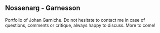 ##  Nossenarg - Garnesson
Portfolio of Johan Garniche. 
Do not hesitate to contact me in case of questions, comments or critique, always happy to discuss. 
More to come!
